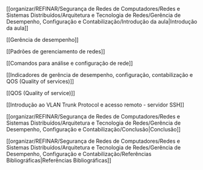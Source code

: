 [[organizar/REFINAR/Segurança de Redes de Computadores/Redes e Sistemas Distribuídos/Arquitetura e Tecnologia de Redes/Gerência de Desempenho, Configuração e Contabilização/Introdução da aula|Introdução da aula]]

[[Gerência de desempenho]]

[[Padrões de gerenciamento de redes]]

[[Comandos para análise e configuração de rede]]

[[Indicadores de gerência de desempenho, configuração, contabilização e QOS (Quality of services)]]

[[QOS (Quality of service)]]

[[Introdução ao VLAN Trunk Protocol e acesso remoto - servidor SSH]]

[[organizar/REFINAR/Segurança de Redes de Computadores/Redes e Sistemas Distribuídos/Arquitetura e Tecnologia de Redes/Gerência de Desempenho, Configuração e Contabilização/Conclusão|Conclusão]]

[[organizar/REFINAR/Segurança de Redes de Computadores/Redes e Sistemas Distribuídos/Arquitetura e Tecnologia de Redes/Gerência de Desempenho, Configuração e Contabilização/Referências Bibliográficas|Referências Bibliográficas]]